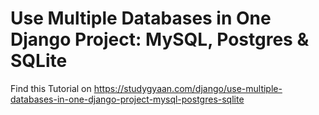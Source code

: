 # Use Multiple Databases in One Django Project: MySQL, Postgres & SQLite

Find this Tutorial on https://studygyaan.com/django/use-multiple-databases-in-one-django-project-mysql-postgres-sqlite
